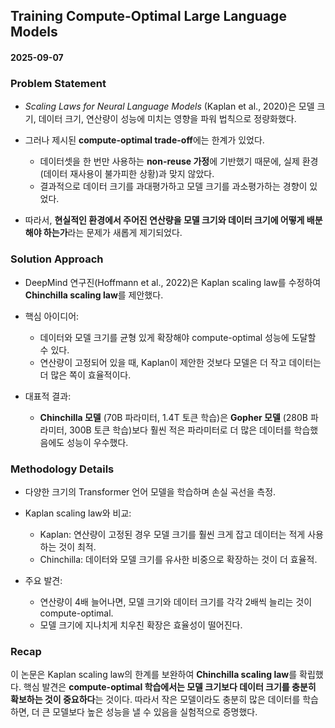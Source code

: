 ## Training Compute-Optimal Large Language Models

#### 2025-09-07

### Problem Statement

* *Scaling Laws for Neural Language Models* (Kaplan et al., 2020)은 모델 크기, 데이터 크기, 연산량이 성능에 미치는 영향을 파워 법칙으로 정량화했다.
* 그러나 제시된 **compute-optimal trade-off**에는 한계가 있었다.

  * 데이터셋을 한 번만 사용하는 **non-reuse 가정**에 기반했기 때문에, 실제 환경(데이터 재사용이 불가피한 상황)과 맞지 않았다.
  * 결과적으로 데이터 크기를 과대평가하고 모델 크기를 과소평가하는 경향이 있었다.
* 따라서, **현실적인 환경에서 주어진 연산량을 모델 크기와 데이터 크기에 어떻게 배분해야 하는가**라는 문제가 새롭게 제기되었다.

### Solution Approach

* DeepMind 연구진(Hoffmann et al., 2022)은 Kaplan scaling law를 수정하여 **Chinchilla scaling law**를 제안했다.
* 핵심 아이디어:

  * 데이터와 모델 크기를 균형 있게 확장해야 compute-optimal 성능에 도달할 수 있다.
  * 연산량이 고정되어 있을 때, Kaplan이 제안한 것보다 모델은 더 작고 데이터는 더 많은 쪽이 효율적이다.
* 대표적 결과:

  * **Chinchilla 모델** (70B 파라미터, 1.4T 토큰 학습)은 **Gopher 모델** (280B 파라미터, 300B 토큰 학습)보다 훨씬 적은 파라미터로 더 많은 데이터를 학습했음에도 성능이 우수했다.

### Methodology Details

* 다양한 크기의 Transformer 언어 모델을 학습하며 손실 곡선을 측정.
* Kaplan scaling law와 비교:

  * Kaplan: 연산량이 고정된 경우 모델 크기를 훨씬 크게 잡고 데이터는 적게 사용하는 것이 최적.
  * Chinchilla: 데이터와 모델 크기를 유사한 비중으로 확장하는 것이 더 효율적.
* 주요 발견:

  * 연산량이 4배 늘어나면, 모델 크기와 데이터 크기를 각각 2배씩 늘리는 것이 compute-optimal.
  * 모델 크기에 지나치게 치우친 확장은 효율성이 떨어진다.

### Recap

이 논문은 Kaplan scaling law의 한계를 보완하여 **Chinchilla scaling law**를 확립했다.
핵심 발견은 **compute-optimal 학습에서는 모델 크기보다 데이터 크기를 충분히 확보하는 것이 중요하다**는 것이다.
따라서 작은 모델이라도 충분히 많은 데이터를 학습하면, 더 큰 모델보다 높은 성능을 낼 수 있음을 실험적으로 증명했다.
